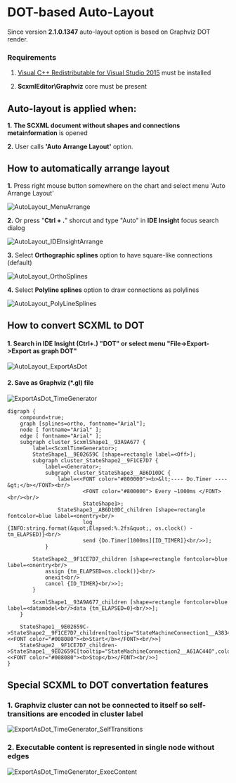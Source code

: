 # DOT-based Auto-Layout

Since version **2.1.0.1347** auto-layout option is based on Graphviz DOT render.

### Requirements
1. [Visual C++ Redistributable for Visual Studio 2015](https://www.microsoft.com/en-us/download/details.aspx?id=48145) must be installed

2. **ScxmlEditor\Graphviz** core must be present

## Auto-layout is applied when:
**1.** **The SCXML document without shapes and connections metainformation** is opened

**2.** User calls **'Auto Arrange Layout'** option.

## How to automatically arrange layout
**1.** Press right mouse button somewhere on the chart and select menu 'Auto Arrange Layout'

![AutoLayout_MenuArrange](https://github.com/alexzhornyak/ScxmlEditor-Tutorial/blob/master/Images/AutoLayout_MenuArrange.png)

**2.** Or press "**Ctrl + .**" shorcut and type "Auto" in **IDE Insight** focus search dialog

![AutoLayout_IDEInsightArrange](https://github.com/alexzhornyak/ScxmlEditor-Tutorial/blob/master/Images/AutoLayout_IDEInsightArrange.png)

**3.** Select **Orthographic splines** option to have square-like connections (default)

![AutoLayout_OrthoSplines](https://github.com/alexzhornyak/ScxmlEditor-Tutorial/blob/master/Images/AutoLayout_OrthoSplines.png)

**4.** Select **Polyline splines** option to draw connections as polylines

![AutoLayout_PolyLineSplines](https://github.com/alexzhornyak/ScxmlEditor-Tutorial/blob/master/Images/AutoLayout_PolyLineSplines.png)

## How to convert SCXML to DOT
#### 1. Search in IDE Insight (Ctrl+.) "DOT" or select menu "File->Export->Export as graph DOT"
![AutoLayout_ExportAsDot](https://github.com/alexzhornyak/ScxmlEditor-Tutorial/blob/master/Images/AutoLayout_ExportAsDot.png)

#### 2. Save as Graphviz (\*.gl) file
![ExportAsDot_TimeGenerator](https://github.com/alexzhornyak/ScxmlEditor-Tutorial/blob/master/Images/ExportAsDot_TimeGenerator.png)

```
digraph {
	compound=true;
	graph [splines=ortho, fontname="Arial"];
	node [ fontname="Arial" ];
	edge [ fontname="Arial" ];
	subgraph cluster_ScxmlShape1__93A9A677 {
		label=<ScxmlTimeGenerator>;
		StateShape1__9E02659C [shape=rectangle label=<Off>];
		subgraph cluster_StateShape2__9F1CE7D7 {
			label=<Generator>;
			subgraph cluster_StateShape3__AB6D10DC {
				label=<<FONT color="#800000"><b>&lt;---- Do.Timer ----&gt;</b></FONT><br/>
						<FONT color="#800000"> Every ~1000ms </FONT><br/><br/>
						StateShape1>;
				StateShape3__AB6D10DC_children [shape=rectangle fontcolor=blue label=<onentry<br/>
						log {INFO:string.format(&quot;Elapsed:%.2fs&quot;, os.clock() - tm_ELAPSED)}<br/>
						send {Do.Timer[1000ms][ID_TIMER]}<br/>>];
			}

		StateShape2__9F1CE7D7_children [shape=rectangle fontcolor=blue label=<onentry<br/>
			assign {tm_ELAPSED=os.clock()}<br/>
			onexit<br/>
			cancel {ID_TIMER}<br/>>];
		}

		ScxmlShape1__93A9A677_children [shape=rectangle fontcolor=blue label=<datamodel<br/>data {tm_ELAPSED=0}<br/>>];
	}

	StateShape1__9E02659C->StateShape2__9F1CE7D7_children[tooltip="StateMachineConnection1__A3834CB0",color="teal",lhead="cluster_StateShape2__9F1CE7D7",label=<<FONT color="#008080"><b>Start</b></FONT><br/>>]
	StateShape2__9F1CE7D7_children->StateShape1__9E02659C[tooltip="StateMachineConnection2__A61AC440",color="teal",ltail="cluster_StateShape2__9F1CE7D7",label=<<FONT color="#008080"><b>Stop</b></FONT><br/>>]
}
```

## Special SCXML to DOT convertation features

### 1. Graphviz cluster can not be connected to itself so self-transitions are encoded in cluster label
![ExportAsDot_TimeGenerator_SelfTransitions](https://github.com/alexzhornyak/ScxmlEditor-Tutorial/blob/master/Images/ExportAsDot_TimeGenerator_SelfTransitions.png)

### 2. Executable content is represented in single node without edges
![ExportAsDot_TimeGenerator_ExecContent](https://github.com/alexzhornyak/ScxmlEditor-Tutorial/blob/master/Images/ExportAsDot_TimeGenerator_ExecContent.png)
